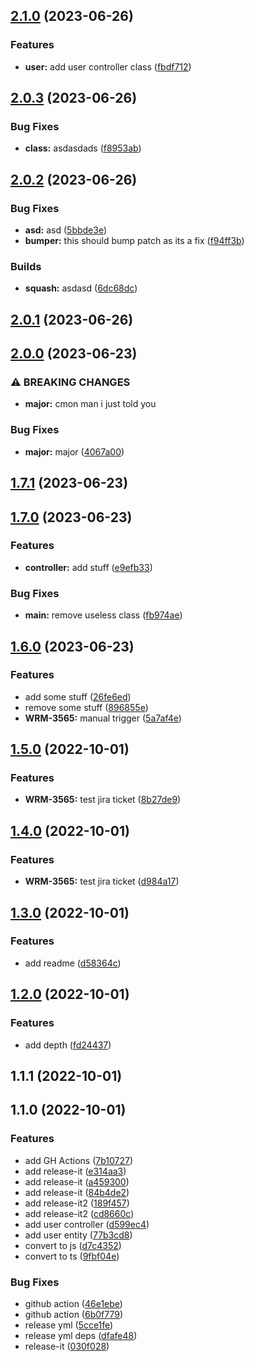 

## [2.1.0](https://github.com/jimmysafe/release-test/compare/2.0.3...2.1.0) (2023-06-26)


### Features

* **user:** add user controller class ([fbdf712](https://github.com/jimmysafe/release-test/commit/fbdf71249a8e2016a7c9cc44f1545b70497e6af0))

## [2.0.3](https://github.com/jimmysafe/release-test/compare/2.0.2...2.0.3) (2023-06-26)


### Bug Fixes

* **class:** asdasdads ([f8953ab](https://github.com/jimmysafe/release-test/commit/f8953ab9b8cffe0a72d9c59fa7d81e4dee702dad))

## [2.0.2](https://github.com/jimmysafe/release-test/compare/2.0.1...2.0.2) (2023-06-26)


### Bug Fixes

* **asd:** asd ([5bbde3e](https://github.com/jimmysafe/release-test/commit/5bbde3ee5ec3b715587fa2d7e80c29893b6fa24d))
* **bumper:** this should bump patch as its a fix ([f94ff3b](https://github.com/jimmysafe/release-test/commit/f94ff3bb36539df20c3bbf3b47ecff573c531483))


### Builds

* **squash:** asdasd ([6dc68dc](https://github.com/jimmysafe/release-test/commit/6dc68dcd72bb6fdc89546014e49cb628c192654a))

## [2.0.1](https://github.com/jimmysafe/release-test/compare/2.0.0...2.0.1) (2023-06-26)

## [2.0.0](https://github.com/jimmysafe/release-test/compare/1.7.1...2.0.0) (2023-06-23)


### ⚠ BREAKING CHANGES

* **major:** cmon man i just told you

### Bug Fixes

* **major:** major ([4067a00](https://github.com/jimmysafe/release-test/commit/4067a002b831368cfe66c982aef7fd15830a4818))

## [1.7.1](https://github.com/jimmysafe/release-test/compare/1.7.0...1.7.1) (2023-06-23)

## [1.7.0](https://github.com/jimmysafe/release-test/compare/1.6.0...1.7.0) (2023-06-23)


### Features

* **controller:** add stuff ([e9efb33](https://github.com/jimmysafe/release-test/commit/e9efb330421a2b6591cb6f031680e17376a98574))


### Bug Fixes

* **main:** remove useless class ([fb974ae](https://github.com/jimmysafe/release-test/commit/fb974aef56ff75c25b0000f25b3bee234a08a6f7))

## [1.6.0](https://github.com/jimmysafe/release-test/compare/1.5.0...1.6.0) (2023-06-23)


### Features

* add some stuff ([26fe6ed](https://github.com/jimmysafe/release-test/commit/26fe6edc9c2d7eaa68e093edd7b87e27ec1614ab))
* remove some stuff ([896855e](https://github.com/jimmysafe/release-test/commit/896855e43ffc6a42a7c975482c26fc4d1557a1cd))
* **WRM-3565:** manual trigger ([5a7af4e](https://github.com/jimmysafe/release-test/commit/5a7af4ed0c86b1808444c93b190b29f6171fa263))

## [1.5.0](https://github.com/jimmysafe/release-test/compare/1.4.0...1.5.0) (2022-10-01)


### Features

* **WRM-3565:** test jira ticket ([8b27de9](https://github.com/jimmysafe/release-test/commit/8b27de91a0f10dfa9c5c36facac8ace5d8fedbf3))

## [1.4.0](https://github.com/jimmysafe/release-test/compare/1.3.0...1.4.0) (2022-10-01)


### Features

* **WRM-3565:** test jira ticket ([d984a17](https://github.com/jimmysafe/release-test/commit/d984a1799c30ce45a594e6ad0fec043201d7dea9))

## [1.3.0](https://github.com/jimmysafe/release-test/compare/1.2.0...1.3.0) (2022-10-01)


### Features

* add readme ([d58364c](https://github.com/jimmysafe/release-test/commit/d58364c4b86345ce5821ab49404ec4bf5da84603))

## [1.2.0](https://github.com/jimmysafe/release-test/compare/1.1.1...1.2.0) (2022-10-01)


### Features

* add depth ([fd24437](https://github.com/jimmysafe/release-test/commit/fd244379e23d21feda7bf859fdb3fa03b4ea08b6))

## 1.1.1 (2022-10-01)

## 1.1.0 (2022-10-01)


### Features

* add GH Actions ([7b10727](https://github.com/jimmysafe/release-test/commit/7b107274bad37864b1f3dff6d4d909e2139d9a30))
* add release-it ([e314aa3](https://github.com/jimmysafe/release-test/commit/e314aa36c1c343bcf3ba75eb77a950fb4c681b59))
* add release-it ([a459300](https://github.com/jimmysafe/release-test/commit/a4593003a5c539418f041bb4c611e3d1cbed36f0))
* add release-it ([84b4de2](https://github.com/jimmysafe/release-test/commit/84b4de2dbe7ea5201911b80f9c195b0e04ba37f2))
* add release-it2 ([189f457](https://github.com/jimmysafe/release-test/commit/189f457f75be8cb40144683422c28362e4cb566e))
* add release-it2 ([cd8660c](https://github.com/jimmysafe/release-test/commit/cd8660c120f1e020f6f4d8f087c875ff476deea9))
* add user controller ([d599ec4](https://github.com/jimmysafe/release-test/commit/d599ec4057dc4047fa56fff40b61d88e48de5d1e))
* add user entity ([77b3cd8](https://github.com/jimmysafe/release-test/commit/77b3cd83cf6e290c2f582c2af5dfedcf7b9ff834))
* convert to js ([d7c4352](https://github.com/jimmysafe/release-test/commit/d7c4352cbaaa9af02276bbd0d2f8caf05bb3244f))
* convert to ts ([9fbf04e](https://github.com/jimmysafe/release-test/commit/9fbf04eb151b20fddf1e9566d94965f979d04944))


### Bug Fixes

* github action ([46e1ebe](https://github.com/jimmysafe/release-test/commit/46e1ebe5f3ff117ba6342da79eda253872691da1))
* github action ([6b0f779](https://github.com/jimmysafe/release-test/commit/6b0f77930ec5c21d04576718dadd536436cf925e))
* release yml ([5cce1fe](https://github.com/jimmysafe/release-test/commit/5cce1feef644694a84f972a180086096ea9b0ff4))
* release yml deps ([dfafe48](https://github.com/jimmysafe/release-test/commit/dfafe488c852effb183cbb7dfb8604afb1db61d9))
* release-it ([030f028](https://github.com/jimmysafe/release-test/commit/030f028ceb51b669fa1c44039f6aca23aac7cb2d))